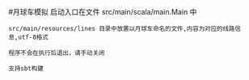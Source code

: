 #月球车模拟
    启动入口在文件 src/main/scala/main.Main 中

    src/main/resources/lines 目录中放置以月球车命名的文件,内容为对应的线路信息,utf-8格式

    程序不会在执行后退出，请手动关闭

    支持sbt构建

